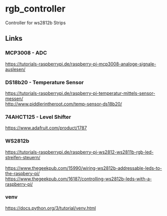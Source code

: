 # rgb_controller
Controller for ws2812b Strips

## Links
### MCP3008 - ADC
https://tutorials-raspberrypi.de/raspberry-pi-mcp3008-analoge-signale-auslesen/

### DS18b20 - Temperature Sensor
https://tutorials-raspberrypi.de/raspberry-pi-temperatur-mittels-sensor-messen/
<br>
http://www.piddlerintheroot.com/temp-sensor-ds18b20/

### 74AHCT125 - Level Shifter
https://www.adafruit.com/product/1787

### WS2812b
https://tutorials-raspberrypi.de/raspberry-pi-ws2812-ws2811b-rgb-led-streifen-steuern/
<br>
<br>
https://www.thegeekpub.com/15990/wiring-ws2812b-addressable-leds-to-the-raspbery-pi/
<br>
https://www.thegeekpub.com/16187/controlling-ws2812b-leds-with-a-raspberry-pi/

### venv
https://docs.python.org/3/tutorial/venv.html